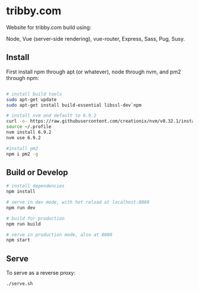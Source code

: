 # tribby.com

Website for tribby.com build using:

Node, Vue (server-side rendering), vue-router, Express, Sass, Pug, Susy.

## Install

First install npm through apt (or whatever), node through nvm, and pm2 through npm:

``` bash

# install build tools
sudo apt-get update
sudo apt-get install build-essential libssl-dev`npm

# install nvm and default to 6.9.2
curl -o- https://raw.githubusercontent.com/creationix/nvm/v0.32.1/install.sh | bash
source ~/.profile
nvm install 6.9.2
nvm use 6.9.2

#install pm2
npm i pm2 -g 
```

## Build or Develop

``` bash
# install dependencies
npm install

# serve in dev mode, with hot reload at localhost:8080
npm run dev

# build for production
npm run build

# serve in production mode, also at 8080
npm start
```

## Serve
To serve as a reverse proxy:

```
./serve.sh
```
